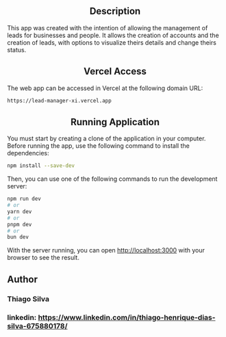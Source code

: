 <div align ="center">

## Description

</div>

This app was created with the intention of allowing the management of leads for businesses and people. It allows the creation of accounts and the creation of leads, with options to visualize theirs details and change theirs status.

<div align ="center">

## Vercel Access 

</div>

The web app can be accessed in Vercel at the following domain URL:

```bash
https://lead-manager-xi.vercel.app
```

<div align ="center">

## Running Application

</div>

You must start by creating a clone of the application in your computer. Before running the app, use the following command to install the dependencies:

```bash
npm install --save-dev
```

Then, you can use one of the following commands to run the development server:

```bash
npm run dev
# or
yarn dev
# or
pnpm dev
# or
bun dev
```

With the server running, you can open [http://localhost:3000](http://localhost:3000) with your browser to see the result.

## Author

### Thiago Silva

### linkedin: https://www.linkedin.com/in/thiago-henrique-dias-silva-675880178/

<br></br>
